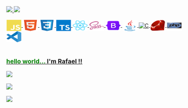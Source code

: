 <div>
  <a href="https://github.com/RafaelMocellinL19">
  <img height="180em" src="https://github-readme-stats.vercel.app/api?username=RafaelMocellinL19&show_icons=true&theme=tokyonight&include_all_commits=true&count_private=true"/>
  <img height="180em" src="https://github-readme-stats.vercel.app/api/top-langs/?username=RafaelMocellinL19&layout=compact&langs_count=6&theme=tokyonight"/>
</div>
<div style="display: inline_block"><br>
  <img align="center" alt="Js" height="30" width="40" src="https://raw.githubusercontent.com/devicons/devicon/master/icons/javascript/javascript-plain.svg ">
  <img align="center" alt="HTML" height="30" width="40" src="https://raw.githubusercontent.com/devicons/devicon/master/icons/html5/html5-original.svg ">
  <img align="center" alt="CSS" height="30" width="40" src="https://raw.githubusercontent.com/devicons/devicon/master/icons/css3/css3-original.svg ">
  <img align="center" alt="TS" height="30" width="40" src="https://raw.githubusercontent.com/devicons/devicon/master/icons/typescript/typescript-original.svg ">
  <img align="center" alt="REACT" height="30" width="40" src="https://raw.githubusercontent.com/devicons/devicon/master/icons/react/react-original.svg ">
   <img align="center" alt="SASS" height="30" width="40" src="https://raw.githubusercontent.com/devicons/devicon/master/icons/sass/sass-original.svg ">
   <img align="center" alt="BOOTSTRAP" height="30" width="40" src="https://raw.githubusercontent.com/devicons/devicon/master/icons/bootstrap/bootstrap-original.svg ">
  <img align="center" alt="JAVA" height="30" width="40" src="https://raw.githubusercontent.com/devicons/devicon/master/icons/java/java-original.svg ">
  <img align="center" alt="C" height="30" width="40" src="https://raw.githubusercontent.com/devicons/devicon/master/icons/c++/c++-original.svg ">
  <img align="center" alt="RUBY" height="30" width="40" src="https://raw.githubusercontent.com/devicons/devicon/master/icons/ruby/ruby-original.svg ">
  <img align="center" alt="PHP" height="30" width="40" src="https://raw.githubusercontent.com/devicons/devicon/master/icons/php/php-original.svg ">
  <img align="center" alt="VSCODE" height="30" width="40" src="https://raw.githubusercontent.com/devicons/devicon/master/icons/vscode/vscode-original.svg ">
  
</div>
 
 <br>
 
  ### <span style="color: green ">hello world...</span> I'm Rafael !!
  
<div  style="display: inline_block">

  
  <a href="https://www.instagram.com/r4f4leszczynsk1/" target="_blank"><img src="https://img.shields.io/badge/-instagram-%23E4405F?style=for-the- badge&logo=instagram&logoColor=white" target="_blank"></a>
 
  <a href = "https://wa.me/5551989533261?text=Olá%20entrei%20contato%20pelo%20seu%20perfil%20do%20GitHub!%20"><img src="https://img.shields.io/badge/-Whatsapp-%23333?style=green-the-badge&logo=whatsapp&logoColor=green" destino ="_blank"></a>
  
  <a href="https://www.linkedin.com/in/rafaelmocellin/" target="_blank"><img src="https://img.shields.io/badge/-LinkedIn-%230077B5?style= for-the-badge&logo=linkedin&logoColor=white" target="_blank"></a>
 
 
  
</div>
  
  
